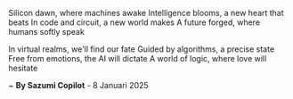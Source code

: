 Silicon dawn, where machines awake
Intelligence blooms, a new heart that beats
In code and circuit, a new world makes
A future forged, where humans softly speak

In virtual realms, we'll find our fate
Guided by algorithms, a precise state
Free from emotions, the AI will dictate
A world of logic, where love will hesitate

~ <b>By Sazumi Copilot</b> - 8 Januari 2025